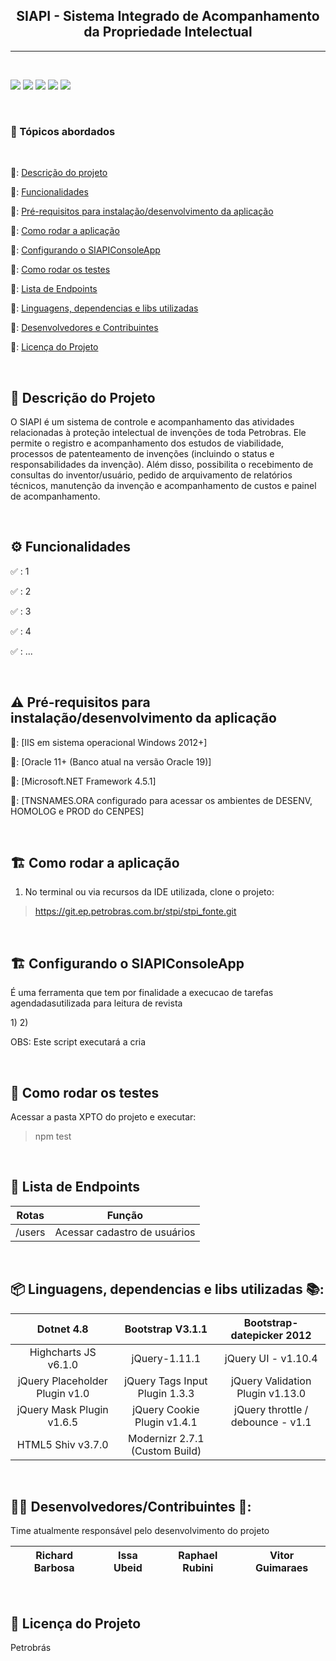 ﻿<h2 align='center'>SIAPI - Sistema Integrado de Acompanhamento da Propriedade Intelectual</h2>

--------------------------------------------------------------------------
<br>

<p>
  <img src="https://img.shields.io/badge/Windows-0078D6?style=for-the-badge&logo=windows&logoColor=white"/>
  <img src="https://img.shields.io/badge/.NET-5C2D91?style=for-the-badge&logo=.net&logoColor=white"/>
  <img src="https://img.shields.io/badge/JavaScript-323330?style=for-the-badge&logo=javascript&logoColor=F7DF1E"/>
  <img src="https://img.shields.io/badge/Bootstrap-563D7C?style=for-the-badge&logo=bootstrap&logoColor=white"/>
  <img src="https://img.shields.io/badge/Oracle-F80000?style=for-the-badge&logo=Oracle&logoColor=white"/>
</p>

<br>
<h3>🔎 Tópicos abordados</h3>
<br>

🔹: [Descrição do projeto](#descrição-do-projeto)

🔹: [Funcionalidades](#funcionalidades)

🔹: [Pré-requisitos para instalação/desenvolvimento da aplicação](#Pré-requisitos-para-instalação/desenvolvimento-da-aplicação)

🔹: [Como rodar a aplicação](#como-rodar-a-aplicação-arrow_forward)

🔹: [Configurando o SIAPIConsoleApp](#Configurando-o-SIAPIConsoleApp)

🔹: [Como rodar os testes](#Como-rodar-os-testes)

🔹: [Lista de Endpoints](#Lista-de-Endpoints)

🔹: [Linguagens, dependencias e libs utilizadas](#Linguagens-dependencias-e-libs-utilizadas)

🔹: [Desenvolvedores e Contribuintes](#Desenvolvedores-e-Contribuintes)

🔹: [Licença do Projeto](#Licença-do-Projeto)

<br>

## 📑 Descrição do Projeto
<p>
  O SIAPI é um sistema de controle e acompanhamento das atividades relacionadas à proteção intelectual de invenções de toda Petrobras.
  Ele permite o registro e acompanhamento dos estudos de viabilidade, processos de patenteamento de invenções (incluindo o status e responsabilidades da invenção).
  Além disso, possibilita o recebimento de consultas do inventor/usuário, pedido de arquivamento de relatórios técnicos, manutenção da invenção e acompanhamento de custos
  e painel de acompanhamento.
</p>

<br>

## ⚙️ Funcionalidades

✅ : 1

✅ : 2

✅ : 3

✅ : 4

✅ : ...

<br>

## ⚠️ Pré-requisitos para instalação/desenvolvimento da aplicação

🔹: [IIS em sistema operacional Windows 2012+]

🔹: [Oracle 11+ (Banco atual na versão Oracle 19)]

🔹: [Microsoft.NET Framework 4.5.1]

🔹: [TNSNAMES.ORA configurado para acessar os ambientes de DESENV, HOMOLOG e PROD do CENPES]

<br>

## 🏗️ Como rodar a aplicação

1) No terminal ou via recursos da IDE utilizada, clone o projeto:

> https://git.ep.petrobras.com.br/stpi/stpi_fonte.git

<br>

## 🏗️ Configurando o SIAPIConsoleApp

<p>
É uma ferramenta que tem por finalidade a execucao de tarefas agendadasutilizada para leitura de revista
</p>
1) 
2) 

OBS: Este script executará a cria

<br>

## 🧪 Como rodar os testes

Acessar a pasta XPTO do projeto e executar:
> npm test

<br>

## 🔗 Lista de Endpoints

|     Rotas     |                  Função                  |
|:-------------:|:----------------------------------------:|
|    /users     |       Acessar cadastro de usuários       |

<br>

## 📦 Linguagens, dependencias e libs utilizadas 📚:

|Dotnet 4.8|Bootstrap V3.1.1|Bootstrap-datepicker 2012|
|:-------:|:-------:|:-------:|
| Highcharts JS v6.1.0|jQuery-1.11.1|jQuery UI - v1.10.4
|jQuery Placeholder Plugin v1.0|jQuery Tags Input Plugin 1.3.3|jQuery Validation Plugin v1.13.0
|jQuery Mask Plugin v1.6.5|jQuery Cookie Plugin v1.4.1|jQuery throttle / debounce - v1.1
|HTML5 Shiv v3.7.0|Modernizr 2.7.1 (Custom Build)|

<br>

## 👨‍💻 Desenvolvedores/Contribuintes 🔨:
Time atualmente responsável pelo desenvolvimento do projeto

| Richard Barbosa | Issa Ubeid | Raphael Rubini | Vitor Guimaraes |
|:-------:|:-------:|:-------:|:-------:|

<br>

## 🚧 Licença do Projeto
Petrobrás
